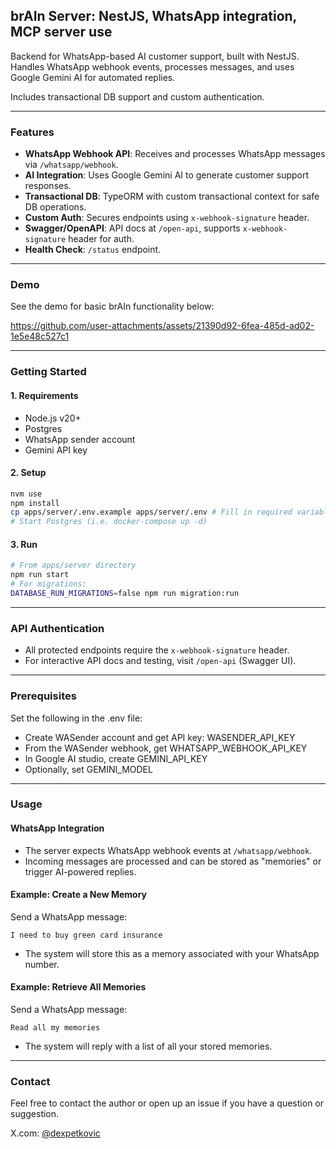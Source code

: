 ## brAIn Server: NestJS, WhatsApp integration, MCP server use

Backend for WhatsApp-based AI customer support, built with NestJS. Handles WhatsApp webhook events, processes messages, and uses Google Gemini AI for automated replies.

Includes transactional DB support and custom authentication.

---

### Features

- **WhatsApp Webhook API**: Receives and processes WhatsApp messages via `/whatsapp/webhook`.
- **AI Integration**: Uses Google Gemini AI to generate customer support responses.
- **Transactional DB**: TypeORM with custom transactional context for safe DB operations.
- **Custom Auth**: Secures endpoints using `x-webhook-signature` header.
- **Swagger/OpenAPI**: API docs at `/open-api`, supports `x-webhook-signature` header for auth.
- **Health Check**: `/status` endpoint.

---

### Demo
See the demo for basic brAIn functionality below:

https://github.com/user-attachments/assets/21390d92-6fea-485d-ad02-1e5e48c527c1

---

### Getting Started

#### 1. Requirements

- Node.js v20+
- Postgres
- WhatsApp sender account
- Gemini API key

#### 2. Setup

```sh
nvm use
npm install
cp apps/server/.env.example apps/server/.env # Fill in required variables
# Start Postgres (i.e. docker-compose up -d)
```

#### 3. Run

```sh
# From apps/server directory
npm run start
# For migrations:
DATABASE_RUN_MIGRATIONS=false npm run migration:run
```

---

### API Authentication

- All protected endpoints require the `x-webhook-signature` header.
- For interactive API docs and testing, visit `/open-api` (Swagger UI).

---

### Prerequisites

Set the following in the .env file:

- Create WASender account and get API key: WASENDER_API_KEY
- From the WASender webhook, get WHATSAPP_WEBHOOK_API_KEY
- In Google AI studio, create GEMINI_API_KEY
- Optionally, set GEMINI_MODEL

---

### Usage

#### WhatsApp Integration

- The server expects WhatsApp webhook events at `/whatsapp/webhook`.
- Incoming messages are processed and can be stored as "memories" or trigger AI-powered replies.

#### Example: Create a New Memory

Send a WhatsApp message:

```
I need to buy green card insurance
```

- The system will store this as a memory associated with your WhatsApp number.

#### Example: Retrieve All Memories

Send a WhatsApp message:

```
Read all my memories
```

- The system will reply with a list of all your stored memories.

---

### Contact

Feel free to contact the author or open up an issue if you have a question or suggestion.

X.com: [@dexpetkovic](https://x.com/dexpetkovic)
